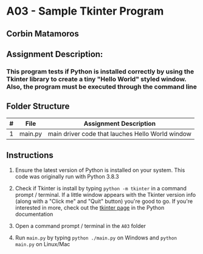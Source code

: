# A03 - Sample Tkinter Program

## Corbin Matamoros

## Assignment Description:

### This program tests if Python is installed correctly by using the Tkinter library to create a tiny "Hello World" styled window. Also, the program must be executed through the command line

## Folder Structure

|   #   | File | Assignment Description |
| :---: | ----------- | ---------------------- |
|   1    |  main.py  | main driver code that lauches Hello World window |

## Instructions

1. Ensure the latest version of Python is installed on your system. This code was originally run with Python 3.8.3

2. Check if Tkinter is install by typing `python -m tkinter` in a command prompt / terminal. If a little window appears with the Tkinter version info (along with a "Click me" and "Quit" button) you're good to go. If you're interested in more, check out the [tkinter page](https://docs.python.org/3/library/tkinter.html) in the Python documentation

3. Open a command prompt / terminal in the `A03` folder

4. Run `main.py` by typing `python ./main.py` on Windows and `python main.py` on Linux/Mac
